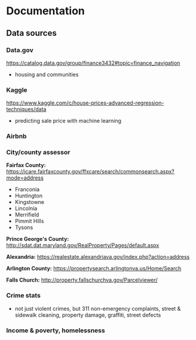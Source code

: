 # Documentation

## Data sources
### Data.gov
https://catalog.data.gov/group/finance3432#topic=finance_navigation
* housing and communities


### Kaggle
https://www.kaggle.com/c/house-prices-advanced-regression-techniques/data
* predicting sale price with machine learning

### Airbnb

### City/county assessor
**Fairfax County:** https://icare.fairfaxcounty.gov/ffxcare/search/commonsearch.aspx?mode=address
- Franconia
- Huntington
- Kingstowne
- Lincolnia
- Merrifield
- Pimmit Hills
- Tysons

**Prince George's County:** http://sdat.dat.maryland.gov/RealProperty/Pages/default.aspx

**Alexandria:** https://realestate.alexandriava.gov/index.php?action=address

**Arlington County:** https://propertysearch.arlingtonva.us/Home/Search

**Falls Church:** http://property.fallschurchva.gov/Parcelviewer/

### Crime stats
* not just violent crimes, but 311 non-emergency complaints, street & sidewalk cleaning, property damage, graffiti, street defects

### Income & poverty, homelessness


